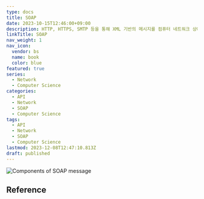 ```yaml
---
type: docs
title: SOAP
date: 2023-10-15T12:46:00+09:00
description: HTTP, HTTPS, SMTP 등을 통해 XML 기반의 메시지를 컴퓨터 네트워크 상에서 교환하는 프로토콜
linkTitle: SOAP
nav_weight: 1
nav_icon:
  vendor: bs
  name: book
  color: blue
featured: true
series:
  - Network
  - Computer Science
categories:
  - API
  - Network
  - SOAP
  - Computer Science
tags:
  - API
  - Network
  - SOAP
  - Computer Science
lastmod: 2023-12-08T12:47:10.813Z
draft: published
---
```


![Components of SOAP message](/computer-science/the_components_of_a_soap_message-f.png#center "https://www.mindk.com/blog/api-development-explained/")

## Reference
